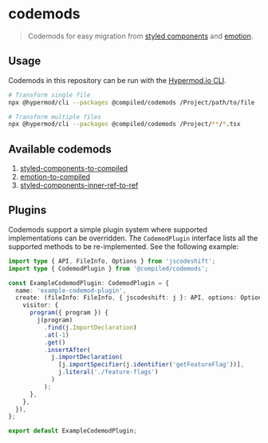 # codemods

> Codemods for easy migration from [styled components](https://styled-components.com/) and [emotion](https://emotion.sh/docs/introduction).

## Usage

Codemods in this repository can be run with the [Hypermod.io CLI](https://www.hypermod.io/docs/tools/cli/).

```bash
# Transform single file
npx @hypermod/cli --packages @compiled/codemods /Project/path/to/file

# Transform multiple files
npx @hypermod/cli --packages @compiled/codemods /Project/**/*.tsx
```

## Available codemods

1. [styled-components-to-compiled](./src/transforms/styled-components-to-compiled)
2. [emotion-to-compiled](./src/transforms/emotion-to-compiled)
3. [styled-components-inner-ref-to-ref](./src/transforms/styled-components-inner-ref-to-ref)

## Plugins

Codemods support a simple plugin system where supported implementations can be overridden. The `CodemodPlugin` interface
lists all the supported methods to be re-implemented. See the following example:

```ts
import type { API, FileInfo, Options } from 'jscodeshift';
import type { CodemodPlugin } from '@compiled/codemods';

const ExampleCodemodPlugin: CodemodPlugin = {
  name: 'example-codemod-plugin',
  create: (fileInfo: FileInfo, { jscodeshift: j }: API, options: Options) => ({
    visitor: {
      program({ program }) {
        j(program)
          .find(j.ImportDeclaration)
          .at(-1)
          .get()
          .insertAfter(
            j.importDeclaration(
              [j.importSpecifier(j.identifier('getFeatureFlag'))],
              j.literal('./feature-flags')
            )
          );
      },
    },
  }),
};

export default ExampleCodemodPlugin;
```
